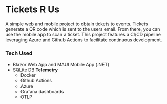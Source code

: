 # Tickets R Us
A simple web and mobile project to obtain tickets to events. Tickets generate a QR code which is sent to the users email. From there, you can use the mobile app to scan a ticket. 
This project features a CI/CD pipeline leveraging Azure and Github Actions to facilitate continuous development.

### Tech Used
- Blazor Web App and MAUI Mobile App (.NET)
- SQLite DB
**Telemetry**
  - Docker
  - Github Actions
  - Azure
  - Grafana dashboards
  - OTLP
  
